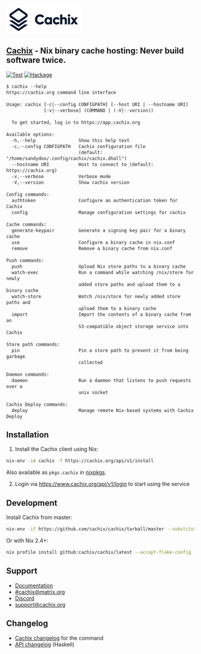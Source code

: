 <p align="left">
  <a href="https://cachix.org">
    <picture>
      <source media="(prefers-color-scheme: light)" srcset="logos/cachix-with-brand-light.svg">
      <source media="(prefers-color-scheme: dark)" srcset="logos/cachix-with-brand-dark.svg">
      <img src="logos/cachix-with-brand-light.svg" width="200" alt="Cachix logo">
    </picture>
  </a>
</p>


## [Cachix](https://cachix.org) - Nix binary cache hosting: Never build software twice.

[![Test](https://github.com/cachix/cachix/workflows/Test/badge.svg)](https://github.com/cachix/cachix/actions)
[![Hackage](https://img.shields.io/hackage/v/cachix.svg)](https://hackage.haskell.org/package/cachix)

```
$ cachix --help
https://cachix.org command line interface

Usage: cachix [-c|--config CONFIGPATH] [--host URI | --hostname URI]
              [-v|--verbose] (COMMAND | (-V|--version))

  To get started, log in to https://app.cachix.org

Available options:
  -h,--help                Show this help text
  -c,--config CONFIGPATH   Cachix configuration file
                           (default: "/home/sandydoo/.config/cachix/cachix.dhall")
  --hostname URI           Host to connect to (default: https://cachix.org)
  -v,--verbose             Verbose mode
  -V,--version             Show cachix version

Config commands:
  authtoken                Configure an authentication token for Cachix
  config                   Manage configuration settings for cachix

Cache commands:
  generate-keypair         Generate a signing key pair for a binary cache
  use                      Configure a binary cache in nix.conf
  remove                   Remove a binary cache from nix.conf

Push commands:
  push                     Upload Nix store paths to a binary cache
  watch-exec               Run a command while watching /nix/store for newly
                           added store paths and upload them to a binary cache
  watch-store              Watch /nix/store for newly added store paths and
                           upload them to a binary cache
  import                   Import the contents of a binary cache from an
                           S3-compatible object storage service into Cachix

Store path commands:
  pin                      Pin a store path to prevent it from being garbage
                           collected

Daemon commands:
  daemon                   Run a daemon that listens to push requests over a
                           unix socket

Cachix Deploy commands:
  deploy                   Manage remote Nix-based systems with Cachix Deploy
```


## Installation

1. Install the Cachix client using Nix:

```bash
nix-env -iA cachix -f https://cachix.org/api/v1/install
```

Also available as `pkgs.cachix` in [nixpkgs](https://github.com/NixOS/nixpkgs).

2. Login via https://www.cachix.org/api/v1/login to start using the service

## Development

Install Cachix from master:

```bash
nix-env -if https://github.com/cachix/cachix/tarball/master --substituters 'https://cache.nixos.org https://cachix.cachix.org' --trusted-public-keys 'cachix.cachix.org-1:eWNHQldwUO7G2VkjpnjDbWwy4KQ/HNxht7H4SSoMckM= cache.nixos.org-1:6NCHdD59X431o0gWypbMrAURkbJ16ZPMQFGspcDShjY='
```

Or with Nix 2.4+:

```bash
nix profile install github:cachix/cachix/latest --accept-flake-config
```

## Support

- [Documentation](https://docs.cachix.org)
- [#cachix@matrix.org](https://matrix.to/#/#cachix:matrix.org)
- [Discord](https://discord.com/invite/naMgvexb6q)
- [support@cachix.org](mailto:support@cachix.org)

## Changelog

- [Cachix changelog](./cachix/CHANGELOG.md) for the command
- [API changelog](./cachix-api/CHANGELOG.md) (Haskell)
